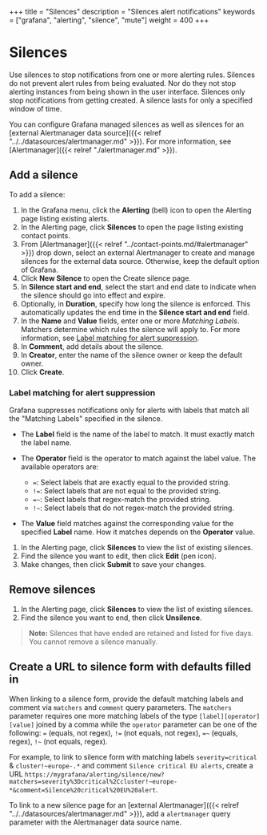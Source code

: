 +++
title = "Silences"
description = "Silences alert notifications"
keywords = ["grafana", "alerting", "silence", "mute"]
weight = 400
+++

# Silences

Use silences to stop notifications from one or more alerting rules. Silences do not prevent alert rules from being evaluated. Nor do they not stop alerting instances from being shown in the user interface. Silences only stop notifications from getting created. A silence lasts for only a specified window of time.

You can configure Grafana managed silences as well as silences for an [external Alertmanager data source]({{< relref "../../datasources/alertmanager.md" >}}). For more information, see [Alertmanager]({{< relref "./alertmanager.md" >}}). 

## Add a silence

To add a silence:

1. In the Grafana menu, click the **Alerting** (bell) icon to open the Alerting page listing existing alerts.
1. In the Alerting page, click **Silences** to open the page listing existing contact points.
1. From [Alertmanager]({{< relref "../contact-points.md/#alertmanager" >}}) drop down, select an external Alertmanager to create and manage silences for the external data source. Otherwise, keep the default option of Grafana.
1. Click **New Silence** to open the Create silence page.
1. In **Silence start and end**, select the start and end date to indicate when the silence should go into effect and expire.
1. Optionally, in **Duration**, specify how long the silence is enforced. This automatically updates the end time in the  **Silence start and end** field.
1. In the **Name** and **Value** fields, enter one or more _Matching Labels_. Matchers determine which rules the silence will apply to. For more information, see [Label matching for alert suppression](#label-matching-for-alert-suppression).
1. In **Comment**, add details about the silence.
1. In **Creator**, enter the name of the silence owner or keep the default owner.
1. Click **Create**.

### Label matching for alert suppression

Grafana suppresses notifications only for alerts with labels that match all the "Matching Labels" specified in the silence.

- The **Label** field is the name of the label to match. It must exactly match the label name.
- The **Operator** field is the operator to match against the label value. The available operators are:

  - `=`: Select labels that are exactly equal to the provided string.
  - `!=`: Select labels that are not equal to the provided string.
  - `=~`: Select labels that regex-match the provided string.
  - `!~`: Select labels that do not regex-match the provided string.

- The **Value** field matches against the corresponding value for the specified **Label** name. How it matches depends on the **Operator** value.

1. In the Alerting page, click **Silences** to view the list of existing silences.
1. Find the silence you want to edit, then click **Edit** (pen icon).
1. Make changes, then click **Submit** to save your changes.

## Remove silences

1. In the Alerting page, click **Silences** to view the list of existing silences.
1. Find the silence you want to end, then click **Unsilence**. 

> **Note:** Silences that have ended are retained and listed for five days. You cannot remove a silence manually.

## Create a URL to silence form with defaults filled in

When linking to a silence form, provide the default matching labels and comment via `matchers` and `comment` query parameters. The `matchers` parameter requires one more matching labels of the type `[label][operator][value]` joined by a comma while the `operator` parameter can be one of the following: `=` (equals, not regex), `!=` (not equals, not regex), `=~` (equals, regex), `!~` (not equals, regex).

For example, to link to silence form with matching labels `severity=critical` & `cluster!~europe-.*` and comment `Silence critical EU alerts`, create a URL `https://mygrafana/alerting/silence/new?matchers=severity%3Dcritical%2Ccluster!~europe-*&comment=Silence%20critical%20EU%20alert`.

To link to a new silence page for an [external Alertmanager]({{< relref "../../datasources/alertmanager.md" >}}), add a `alertmanager` query parameter with the Alertmanager data source name.

